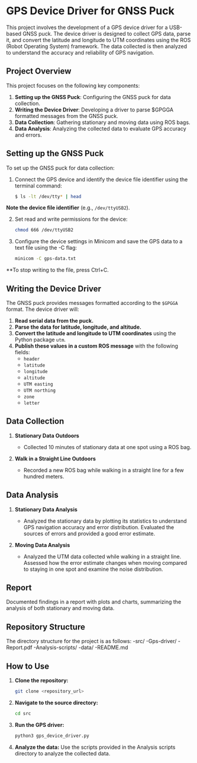 # GPS Device Driver for GNSS Puck

This project involves the development of a GPS device driver for a USB-based GNSS puck. The device driver is designed to collect GPS data, parse it, and convert the latitude and longitude to UTM coordinates using the ROS (Robot Operating System) framework. The data collected is then analyzed to understand the accuracy and reliability of GPS navigation.

## Project Overview

This project focuses on the following key components:
1. **Setting up the GNSS Puck**: Configuring the GNSS puck for data collection.
2. **Writing the Device Driver**: Developing a driver to parse $GPGGA formatted messages from the GNSS puck.
3. **Data Collection**: Gathering stationary and moving data using ROS bags.
4. **Data Analysis**: Analyzing the collected data to evaluate GPS accuracy and errors.

## Setting up the GNSS Puck

To set up the GNSS puck for data collection:
1. Connect the GPS device and identify the device file identifier using the terminal command:
   ```sh
   $ ls -lt /dev/tty* | head

**Note the device file identifier** (e.g., `/dev/ttyUSB2`).

2. Set read and write permissions for the device:
   ```sh
   chmod 666 /dev/ttyUSB2

3. Configure the device settings in Minicom and save the GPS data to a text file using the -C flag:
    ```sh
   minicom -C gps-data.txt

**To stop writing to the file, press Ctrl+C.

## Writing the Device Driver

The GNSS puck provides messages formatted according to the `$GPGGA` format. The device driver will:

1. **Read serial data from the puck.**
2. **Parse the data for latitude, longitude, and altitude.**
3. **Convert the latitude and longitude to UTM coordinates** using the Python package `utm`.
4. **Publish these values in a custom ROS message** with the following fields:
   - `header`
   - `latitude`
   - `longitude`
   - `altitude`
   - `UTM easting`
   - `UTM northing`
   - `zone`
   - `letter`

## Data Collection

1. **Stationary Data Outdoors**
   - Collected 10 minutes of stationary data at one spot using a ROS bag.

2. **Walk in a Straight Line Outdoors**
   - Recorded a new ROS bag while walking in a straight line for a few hundred meters.

## Data Analysis

1. **Stationary Data Analysis**
   - Analyzed the stationary data by plotting its statistics to understand GPS navigation accuracy and error distribution. Evaluated the sources of errors and provided a good error estimate.

2. **Moving Data Analysis**
   - Analyzed the UTM data collected while walking in a straight line. Assessed how the error estimate changes when moving compared to staying in one spot and examine the noise distribution.

## Report

Documented findings in a report with plots and charts, summarizing the analysis of both stationary and moving data.

## Repository Structure

The directory structure for the project is as follows:
-src/
    -Gps-driver/
    -Report.pdf
    -Analysis-scripts/
    -data/
-README.md


## How to Use

1. **Clone the repository:**
   ```sh
   git clone <repository_url>


2. **Navigate to the source directory:**
   ```sh
   cd src

3. **Run the GPS driver:**
   ```sh
   python3 gps_device_driver.py

4. **Analyze the data:**
   Use the scripts provided in the Analysis scripts directory to analyze the collected data.
